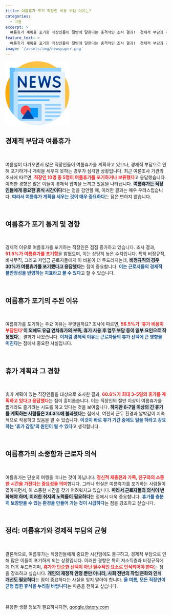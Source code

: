```yaml
---
title: 여름휴가 포기 직장인 비용 부담 이유는?
categories:
  - 고용
excerpt: >
  여름휴가 계획을 포기한 직장인들이 절반에 달한다는 충격적인 조사 결과!  경제적 부담과 강요받는 업무로 여름을 맞이한 직장인들의 고충을 파헤쳐봅니다. 지금 클릭해 보세요!
feature_text: >
  여름휴가 계획을 포기한 직장인들이 절반에 달한다는 충격적인 조사 결과!  경제적 부담과 강요받는 업무로 여름을 맞이한 직장인들의 고충을 파헤쳐봅니다. 지금 클릭해 보세요!
image: '/assets/img/newspaper.png'
---
```


<p><img src="/assets/img/newspaper.png" alt="kimp 속보" /></p>

<h2 data-ke-size="size26">경제적 부담과 여름휴가</h2>

<p data-ke-size="size16">&nbsp;</p>

<p>여름철이 다가오면서 많은 직장인들이 여름휴가를 계획하고 있으나, 경제적 부담으로 인해 포기하거나 계획을 세우지 못하는 경우가 심각한 상황입니다. 최근 여론조사 기관의 조사에 따르면, <b><span style="color: #ee2323;">직장인 10명 중 5명이 여름휴가를 포기하거나 보류했다</span></b>고 응답했습니다. 이러한 경향은 많은 이들이 경제적 압박을 느끼고 있음을 나타냅니다. <b><span style="background-color: #21538527;">여름휴가는 직장인들에게 중요한 휴식 시간이다</span></b>라는 점을 감안할 때, 이러한 결과는 매우 우려스럽습니다. <b><span style="color: #1a5490;">따라서 여름휴가 계획을 세우는 것이 매우 중요하다</span></b>는 점은 변하지 않습니다.</p>

<p data-ke-size="size16">&nbsp;</p>

<h2 data-ke-size="size26">여름휴가 포기 통계 및 경향</h2>

<p data-ke-size="size16">&nbsp;</p>

<p>경제적 이유로 여름휴가를 포기하는 직장인은 점점 증가하고 있습니다. 조사 결과, <b><span style="color: #ee2323;">51.5%가 여름휴가를 포기함</span></b>을 밝혔으며, 이는 상당히 높은 수치입니다. 특히 비정규직, 비사무직, 그리고 저임금 근로자들에게 이 비율이 더 두드러지는데, <b><span style="background-color: #21538527;">비정규직의 경우 30%가 여름휴가를 포기했다고 응답했다</span></b>는 점이 중요합니다. <b><span style="color: #1a5490;">이는 근로자들의 경제적 불안정성을 반영하는 지표라고 볼 수 있다</span></b>고 할 수 있습니다.</p>

<p data-ke-size="size16">&nbsp;</p>

<h2 data-ke-size="size26">여름휴가 포기의 주된 이유</h2>

<p data-ke-size="size16">&nbsp;</p>

<p>여름휴가를 포기하는 주요 이유는 무엇일까요? 조사에 따르면, <b><span style="color: #ee2323;">56.5%가 '휴가 비용이 부담된다'</span></b고 응답했습니다. 이는 전체 응답자의 절반 이상이 경제적 어려움 때문에 휴가를 포기하게 됨을 보여주는 수치입니다. <b><span style="background-color: #21538527;">이 외에도 유급 연차휴가의 부족, 휴가 사용 후 업무 부담 등이 일부 요인으로 작용했다</span></b>는 결과가 나왔습니다. <b><span style="color: #1a5490;">이처럼 경제적 이유는 근로자들의 휴가 선택에 큰 영향을 미친다</span></b>는 점에서 중요한 사실입니다.</p>

<p data-ke-size="size16">&nbsp;</p>

<h2 data-ke-size="size26">휴가 계획과 그 경향</h2>

<p data-ke-size="size16">&nbsp;</p>

<p>휴가 계획이 있는 직장인들을 대상으로 조사한 결과, <b><span style="color: #ee2323;">60.6%가 최대 3-5일의 휴가를 계획하고 있다고 응답했다</span></b>는 점이 흥미롭습니다. 이는 직장인의 절반 이상이 여름휴가를 짧게라도 즐기려는 시도를 하고 있다는 것을 보여줍니다. <b><span style="background-color: #21538527;">하지만 6-7일 이상의 긴 휴가를 계획하는 사람들은 24.3%에 불과했다</span></b>는 점에서, 여전히 근무 환경과 압박감이 지속적으로 작용하고 있음을 알 수 있습니다. <b><span style="color: #1a5490;">이것이 바로 휴가 기간 중에도 일을 하라고 강요하는 '휴가 갑질'의 원인이 될 수 있다</span></b>고 생각합니다.</p>

<p data-ke-size="size16">&nbsp;</p>

<h2 data-ke-size="size26">여름휴가의 소중함과 근로자 의식</h2>

<p data-ke-size="size16">&nbsp;</p>

<p>여름휴가는 단순히 여행을 떠나는 것이 아닙니다. <b><span style="color: #ee2323;">정신적 재충전과 가족, 친구와의 소중한 시간을 가진다는 중요성을 의미</span></b>합니다. 그러나 현실은 여름휴가를 포기하는 사람들이 많아지면서, 이 소중한 시간을 갖기 어려워지고 있습니다. <b><span style="background-color: #21538527;">따라서 근로자들의 의식이 변화해야 하며, 이러한 취지의 노력들이 필요하다</span></b>는 점에서 더욱 중요합니다. <b><span style="color: #1a5490;">휴가를 충분히 보장받을 수 있는 환경을 만들어 가는 것이 시급하다</span></b>는 점을 강조하고 싶습니다.</p>

<p data-ke-size="size16">&nbsp;</p>

<h2 data-ke-size="size26">정리: 여름휴가와 경제적 부담의 균형</h2>

<p data-ke-size="size16">&nbsp;</p>

<p>결론적으로, 여름휴가는 직장인들에게 중요한 시간임에도 불구하고, 경제적 부담으로 인해 많은 이들이 포기하게 되는 상황입니다. 이러한 경향은 특히 저소득층과 비정규직에게 더욱 두드러지며, <b><span style="color: #ee2323;">휴가가 단순한 선택이 아닌 필수적인 요소로 인식되어야 한다</span></b>는 점을 강조하고 싶습니다. <b><span style="background-color: #21538527;">개인의 재정적 안정 뿐만 아니라, 사회 전반의 작업 문화와 인식 개선도 필요하다</span></b>는 점이 중요하다는 사실을 잊지 말아야 합니다. <b><span style="color: #1a5490;">올 여름, 모든 직장인이 균형 잡힌 휴식을 누리길 바랍니다</span></b>는 마음을 전하고 싶습니다.</p>

<p data-ke-size="size16">&nbsp;</p>
유용한 생활 정보가 필요하시다면, <a href="https://qoogle.tistory.com" rel="dofollow">qoogle.tistory.com</a>


